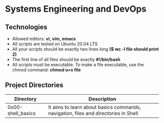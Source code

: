 # Systems Engineering and DevOps

## Technologies
- Allowed editors: **vi, vim, emacs**
- All scripts are tested on Ubuntu 20.04 LTS
- All your scripts should be exactly two lines long **($ wc -l file should print 2)**
- The first line of all files should be exactly **#!/bin/bash**
- All scripts must be executable. To make a file executable, use the chmod command: **chmod u+x file**

## Project Directories
| Directory | Description |
| ----------- | ----------- |
| 0x00-shell_basics | It aims to learn about basics commands, navigation, files and directories in Shell |
